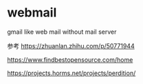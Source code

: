# webmail
gmail like web mail without mail server

参考
https://zhuanlan.zhihu.com/p/50771944

https://www.findbestopensource.com/home

https://projects.horms.net/projects/perdition/
